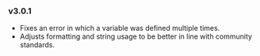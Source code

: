 ### v3.0.1

 - Fixes an error in which a variable was defined multiple times.
 - Adjusts formatting and string usage to be better in line with community standards.
